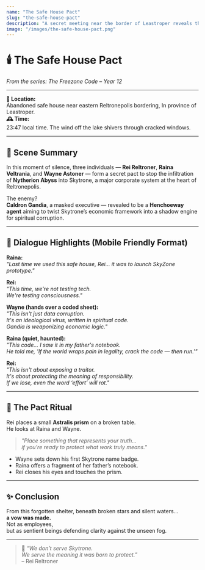 ```yaml
---
name: "The Safe House Pact"
slug: "the-safe-house-pact"
description: "A secret meeting near the border of Leastroper reveals the first spiritual operation to stop Gandia’s Nytherion infiltration in Skytrone."
image: "/images/the-safe-house-pact.png"
---
```


# 🕯️ The Safe House Pact  
*From the series: The Freezone Code – Year 12*

---

**📍 Location:**  
Abandoned safe house near eastern Reltronepolis bordering, In province of Leastroper.  
**🕰️ Time:**  
23:47 local time. The wind off the lake shivers through cracked windows.  

---

## 🌌 Scene Summary

In this moment of silence, three individuals — **Rei Reltroner**, **Raina Veltrania**, and **Wayne Astoner** — form a secret pact to stop the infiltration of **Nytherion Abyss** into Skytrone, a major corporate system at the heart of Reltronepolis.

The enemy?  
**Caldron Gandia**, a masked executive — revealed to be a **Henchoeway agent** aiming to twist Skytrone’s economic framework into a shadow engine for spiritual corruption.

---

## 👣 Dialogue Highlights (Mobile Friendly Format)

**Raina:**  
*"Last time we used this safe house, Rei... it was to launch SkyZone prototype."*

**Rei:**  
*"This time, we're not testing tech.  
We're testing consciousness."*

**Wayne (hands over a coded sheet):**  
*"This isn't just data corruption.  
It's an ideological virus, written in spiritual code.  
Gandia is weaponizing economic logic."*

**Raina (quiet, haunted):**  
*"This code... I saw it in my father's notebook.  
He told me, 'If the world wraps pain in legality, crack the code — then run.'"*

**Rei:**  
*"This isn't about exposing a traitor.  
It's about protecting the meaning of responsibility.  
If we lose, even the word ‘effort’ will rot."*

---

## 🧭 The Pact Ritual

Rei places a small **Astralis prism** on a broken table.  
He looks at Raina and Wayne.

> *"Place something that represents your truth...  
if you're ready to protect what work truly means."*

- Wayne sets down his first Skytrone name badge.  
- Raina offers a fragment of her father’s notebook.  
- Rei closes his eyes and touches the prism.

---

## ✨ Conclusion

From this forgotten shelter, beneath broken stars and silent waters...  
**a vow was made.**  
Not as employees,  
but as sentient beings defending clarity against the unseen fog.

---

> 💬 *“We don’t serve Skytrone.  
We serve the meaning it was born to protect.”*  
– Rei Reltroner

